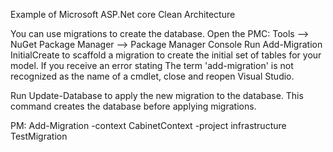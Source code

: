 Example of Microsoft ASP.Net core Clean Architecture 

You can use migrations to create the database.
Open the PMC:
Tools –> NuGet Package Manager –> Package Manager Console
Run Add-Migration InitialCreate to scaffold a migration to create the initial set of tables for your model. If you receive an error stating The term 'add-migration' is not recognized as the name of a cmdlet, close and reopen Visual Studio.

Run Update-Database to apply the new migration to the database. This command creates the database before applying migrations.

PM:
Add-Migration -context CabinetContext -project infrastructure TestMigration
